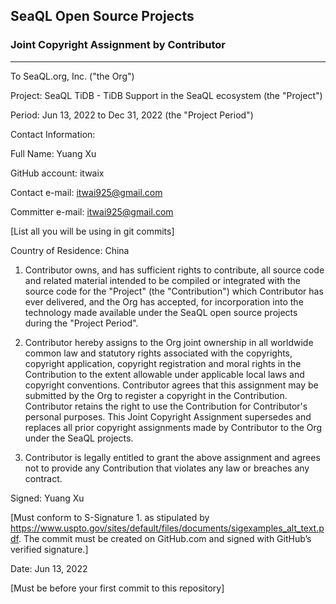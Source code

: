 ## SeaQL Open Source Projects
### Joint Copyright Assignment by Contributor

-----

To SeaQL.org, Inc. ("the Org")

Project: SeaQL TiDB - TiDB Support in the SeaQL ecosystem (the "Project")

Period: Jun 13, 2022 to Dec 31, 2022 (the "Project Period")

Contact Information:

Full Name: Yuang Xu

GitHub account: itwaix

Contact e-mail: itwai925@gmail.com

Committer e-mail: itwai925@gmail.com

[List all you will be using in git commits]

Country of Residence: China

1. Contributor owns, and has sufficient rights to contribute, all source code and related material intended to be compiled or integrated with the source code for the "Project" (the "Contribution") which Contributor has ever delivered, and the Org has accepted, for incorporation into the technology made available under the SeaQL open source projects during the "Project Period".

2. Contributor hereby assigns to the Org joint ownership in all worldwide common law and statutory rights associated with the copyrights, copyright application, copyright registration and moral rights in the Contribution to the extent allowable under applicable local laws and copyright conventions. Contributor agrees that this assignment may be submitted by the Org to register a copyright in the Contribution. Contributor retains the right to use the Contribution for Contributor's personal purposes. This Joint Copyright Assignment supersedes and replaces all prior copyright assignments made by Contributor to the Org under the SeaQL projects.

3. Contributor is legally entitled to grant the above assignment and agrees not to provide any Contribution that violates any law or breaches any contract.

Signed: Yuang Xu

[Must conform to S-Signature 1. as stipulated by https://www.uspto.gov/sites/default/files/documents/sigexamples_alt_text.pdf. The commit must be created on GitHub.com and signed with GitHub’s verified signature.]

Date: Jun 13, 2022

[Must be before your first commit to this repository]
